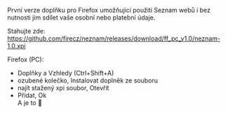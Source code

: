 První verze doplňku pro Firefox umožňující použití Seznam webů i bez nutnosti jim sdílet vaše osobní nebo platební údaje.

Stahujte zde: https://github.com/firecz/neznam/releases/download/ff_pc_v1.0/neznam-1.0.xpi

Firefox (PC):
 - Doplňky a Vzhledy (Ctrl+Shift+A)
 - ozubené kolečko, Instalovat doplněk ze souboru
 - najít stažený xpi soubor, Otevřít
 - Přidat, Ok  
A je to 🐶
